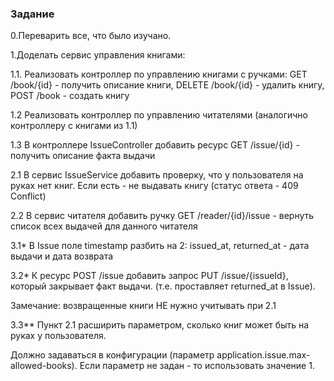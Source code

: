 ### Задание

0.Переварить все, что было изучано.

1.Доделать сервис управления книгами:

1.1. Реализовать контроллер по управлению книгами с ручками: GET /book/{id} - получить описание книги, DELETE /book/{id} - удалить книгу, POST /book - создать книгу

1.2 Реализовать контроллер по управлению читателями (аналогично контроллеру с книгами из 1.1)

1.3 В контроллере IssueController добавить ресурс GET /issue/{id} - получить описание факта выдачи

2.1 В сервис IssueService добавить проверку, что у пользователя на руках нет книг. Если есть - не выдавать книгу (статус ответа - 409 Conflict)

2.2 В сервис читателя добавить ручку GET /reader/{id}/issue - вернуть список всех выдачей для данного читателя

3.1* В Issue поле timestamp разбить на 2: issued_at, returned_at - дата выдачи и дата возврата

3.2* К ресурс POST /issue добавить запрос PUT /issue/{issueId}, который закрывает факт выдачи. (т.е. проставляет returned_at в Issue).

Замечание: возвращенные книги НЕ нужно учитывать при 2.1

3.3** Пункт 2.1 расширить параметром, сколько книг может быть на руках у пользователя.

Должно задаваться в конфигурации (параметр application.issue.max-allowed-books). Если параметр не задан - то использовать значение 1.